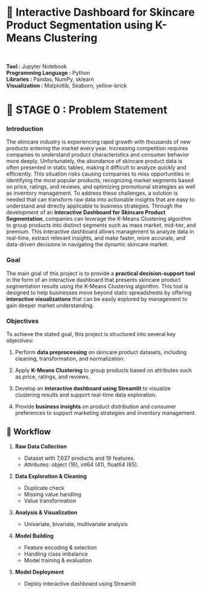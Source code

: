 # 🧴 Interactive Dashboard for Skincare Product Segmentation using K-Means Clustering
<br>

**Tool :** Jupyter Notebook <br>
**Programming Language :** Python <br>
**Libraries :** Pandas, NumPy, sklearn <br>
**Visualization :** Matplotlib, Seaborn, yellow-brick <br>


# 📁 STAGE 0 : Problem Statement

### Introduction

The skincare industry is experiencing rapid growth with thousands of new products entering the market every year. Increasing competition requires companies to understand product characteristics and consumer behavior more deeply. Unfortunately, the abundance of skincare product data is often presented in static tables, making it difficult to analyze quickly and efficiently. This situation risks causing companies to miss opportunities in identifying the most popular products, recognizing market segments based on price, ratings, and reviews, and optimizing promotional strategies as well as inventory management. To address these challenges, a solution is needed that can transform raw data into actionable insights that are easy to understand and directly applicable to business strategies. Through the development of an **Interactive Dashboard for Skincare Product Segmentation**, companies can leverage the K-Means Clustering algorithm to group products into distinct segments such as mass market, mid-tier, and premium. This interactive dashboard allows management to analyze data in real-time, extract relevant insights, and make faster, more accurate, and data-driven decisions in navigating the dynamic skincare market.


### Goal 
The main goal of this project is to provide a **practical decision-support tool** in the form of an interactive dashboard that presents skincare product segmentation results using the K-Means Clustering algorithm. This tool is designed to help businesses move beyond static spreadsheets by offering **interactive visualizations** that can be easily explored by management to gain deeper market understanding.

### Objectives
To achieve the stated goal, this project is structured into several key objectives:

1. Perform **data preprocessing** on skincare product datasets, including cleaning, transformation, and normalization.

2. Apply **K-Means Clustering** to group products based on attributes such as price, ratings, and reviews.

3. Develop an **interactive dashboard using Streamlit** to visualize clustering results and support real-time data exploration.

4. Provide **business insights** on product distribution and consumer preferences to support marketing strategies and inventory management.


## 📂 Workflow  

1. **Raw Data Collection**  
   - Dataset with 7,637 products and 19 features.  
   - Attributes: object (16), int64 (41), float64 (65).  

2. **Data Exploration & Cleaning**  
   - Duplicate check  
   - Missing value handling  
   - Value transformation  

3. **Analysis & Visualization**  
   - Univariate, bivariate, multivariate analysis  

4. **Model Building**  
   - Feature encoding & selection  
   - Handling class imbalance  
   - Model training & evaluation  

5. **Model Deployment**  
   - Deploy interactive dashboard using Streamlit  
